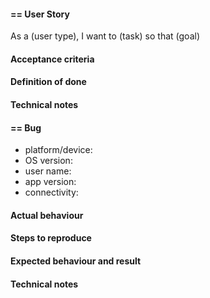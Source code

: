 #### == User Story
As a (user type), I want to (task) so that (goal)

#### Acceptance criteria

#### Definition of done

#### Technical notes

#### == Bug
- platform/device:
- OS version:
- user name:
- app version:
- connectivity:

#### Actual behaviour

#### Steps to reproduce

#### Expected behaviour and result

#### Technical notes
